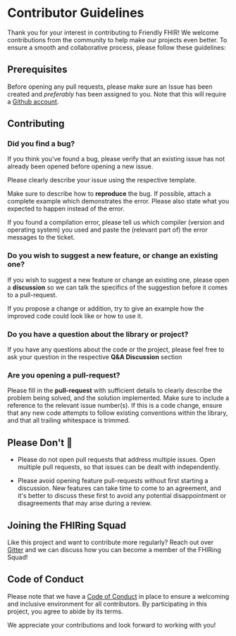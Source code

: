 # Contributor Guidelines

Thank you for your interest in contributing to Friendly FHIR!
We welcome contributions from the community to help make our projects even
better. To ensure a smooth and collaborative process, please follow these
guidelines:

## Prerequisites

Before opening any pull requests, please make sure an Issue has been created and
*preferably* has been assigned to you. Note that this will require a
[Github account](https://github.com/signup/free).

## Contributing

### Did you find a bug?

If you think you've found a bug, please verify that an existing issue has not
already been opened before opening a new issue.

Please clearly describe your issue using the respective template.

Make sure to describe how to **reproduce** the bug. If possible, attach a
complete example which demonstrates the error. Please also state what you
expected to happen instead of the error.

If you found a compilation error, please tell us which compiler (version and
operating system) you used and paste the (relevant part of) the error messages
to the ticket.

### Do you wish to suggest a new feature, or change an existing one?

If you wish to suggest a new feature or change an existing one, please open a
**discussion** so we can talk the specifics of the suggestion before it comes
to a pull-request.

If you propose a change or addition, try to give an example how the improved
code could look like or how to use it.

### Do you have a question about the library or project?

If you have any questions about the code or the project, please feel free to ask
your question in the respective **Q&A Discussion** section

### Are you opening a pull-request?

Please fill in the **pull-request** with sufficient details to clearly describe
the problem being solved, and the solution implemented. Make sure to include a
reference to the relevant issue number(s). If this is a code change, ensure that
any new code attempts to follow existing conventions within the library, and
that all trailing whitespace is trimmed.

## Please Don't 🙏

* Please do not open pull requests that address multiple issues. Open multiple
  pull requests, so that issues can be dealt with independently.

* Please avoid opening feature pull-requests without first starting a
  discussion. New features can take time to come to an agreement, and it's
  better to discuss these first to avoid any potential disappointment or
  disagreements that may arise during a review.

## Joining the FHIRing Squad

Like this project and want to contribute more regularly?
Reach out over [Gitter](https://matrix.to/#/#friendly-fhir:gitter.im) and
we can discuss how you can become a member of the FHIRing Squad!

## Code of Conduct

Please note that we have a [Code of Conduct](./CODE_OF_CONDUCT.md) in place to
ensure a welcoming and inclusive environment for all contributors. By
participating in this project, you agree to abide by its terms.

We appreciate your contributions and look forward to working with you!
